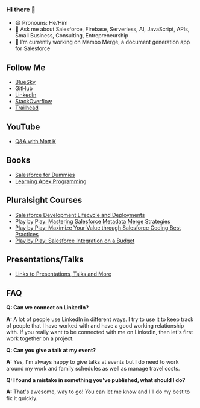 ### Hi there 👋

<!--
**the1mattkaufman/the1mattkaufman** is a ✨ _special_ ✨ repository because its `README.md` (this file) appears on your GitHub profile.
Here are some ideas to get you started:
- 🌱 I’m currently learning ...
- 👯 I’m looking to collaborate on ...
- 🤔 I’m looking for help with ...
- 📫 How to reach me: ...
- ⚡ Fun fact: ...

-->
- 😄 Pronouns: He/Him
- 💬 Ask me about Salesforce, Firebase, Serverless, AI, JavaScript, APIs, Small Business, Consulting, Entrepreneurship
- 🔭 I’m currently working on Mambo Merge, a document generation app for Salesforce

## Follow Me
- [BlueSky](https://bsky.app/profile/the1mattkaufman.bsky.social)
- [GitHub](https://github.com/the1mattkaufman)
- [LinkedIn](https://www.linkedin.com/in/the1mattkaufman/)
- [StackOverflow](https://stackoverflow.com/users/8112708/matt-kaufman)
- [Trailhead](https://www.salesforce.com/trailblazer/the1mattkaufman)

<!--
  medium
  dev.to
-->

## YouTube
- [Q&A with Matt K](https://www.youtube.com/playlist?list=PLakc6339EiLantSBH8czRw6mjfYshggFP)

## Books
- [Salesforce for Dummies](https://www.amazon.com/Salesforce-com-Dummies-Tom-Wong/dp/0470590718)
- [Learning Apex Programming](https://www.packtpub.com/product/learning-apex-programming/9781782173977)

## Pluralsight Courses
- [Salesforce Development Lifecycle and Deployments](https://www.pluralsight.com/courses/salesforce-development-lifecycle-deployments)
- [Play by Play: Mastering Salesforce Metadata Merge Strategies](https://www.pluralsight.com/courses/play-by-play-mastering-salesforce-metadata-merge-strategies)
- [Play by Play: Maximize Your Value through Salesforce Coding Best Practices](https://www.pluralsight.com/courses/play-by-play-maximize-value-through-salesforce-coding-best-practices)
- [Play by Play: Salesforce Integration on a Budget](https://www.pluralsight.com/courses/play-by-play-salesforce-integration-on-a-budget)

## Presentations/Talks
- [Links to Presentations, Talks and More](/presentations#presentations-talks-and-more)

## FAQ

**Q: Can we connect on LinkedIn?**

**A:** A lot of people use LinkedIn in different ways. I try to use it to keep track of people that I have worked with and have a good working relationship with. If you really want to be connected with me on LinkedIn, then let's first work together on a project.

**Q: Can you give a talk at my event?**

**A:** Yes, I'm always happy to give talks at events but I do need to work around my work and family schedules as well as manage travel costs.

**Q: I found a mistake in something you've published, what should I do?**

**A:** That's awesome, way to go! You can let me know and I'll do my best to fix it quickly.
